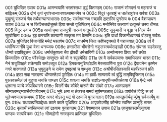 001	युधिष्ठिर उवाच
001a	आमन्त्रयामि भरतांस्तथा वृद्धं पितामहम्
001c	राजानं सोमदत्तं च महाराजं च बाह्लिकम्
002a	द्रोणं कृपं नृपांश्चान्यानश्वत्थामानमेव च
002c	विदुरं धृतराष्ट्रं च धार्तराष्ट्रांश्च सर्वशः
003a	युयुत्सुं सञ्जयं चैव तथैवान्यान्सभासदः
003c	सर्वानामन्त्र्य गच्छामि द्रष्टास्मि पुनरेत्य वः
004	वैशम्पायन उवाच
004a	न च किञ्चित्तदोचुस्ते ह्रिया सन्तो युधिष्ठिरम्
004c	मनोभिरेव कल्याणं दध्युस्ते तस्य धीमतः
005	विदुर उवाच
005a	आर्या पृथा राजपुत्री नारण्यं गन्तुमर्हति
005c	सुकुमारी च वृद्धा च नित्यं चैव सुखोचिता
006a	इह वत्स्यति कल्याणी सत्कृता मम वेश्मनि
006c	इति पार्था विजानीध्वमगदं वोऽस्तु सर्वशः
007a	युधिष्ठिर विजानीहि ममेदं भरतर्षभ
007c	नाधर्मेण जितः कश्चिद्व्यथते वै पराजयात्
008a	त्वं वै धर्मान्विजानीषे युधां वेत्ता धनञ्जयः
008c	हन्तारीणां भीमसेनो नकुलस्त्वर्थसङ्ग्रही
009a	संयन्ता सहदेवस्तु धौम्यो ब्रह्मविदुत्तमः
009c	धर्मार्थकुशला चैव द्रौपदी धर्मचारिणी
010a	अन्योन्यस्य प्रियाः सर्वे तथैव प्रियवादिनः
010c	परैरभेद्याः सन्तुष्टाः को वो न स्पृहयेदिह
011a	एष वै सर्वकल्याणः समाधिस्तव भारत
011c	नैनं शत्रुर्विषहते शक्रेणापि समोऽच्युत
012a	हिमवत्यनुशिष्टोऽसि मेरुसावर्णिना पुरा
012c	द्वैपायनेन कृष्णेन नगरे वारणावते
013a	भृगुतुङ्गे च रामेण दृषद्वत्यां च शम्भुना
013c	अश्रौषीरसितस्यापि महर्षेरञ्जनं प्रति
014a	द्रष्टा सदा नारदस्य धौम्यस्तेऽयं पुरोहितः
014c	मा हार्षीः साम्पराये त्वं बुद्धिं तामृषिपूजिताम्
015a	पुरूरवसमैलं त्वं बुद्ध्या जयसि पाण्डव
015c	शक्त्या जयसि राज्ञोऽन्यानृषीन्धर्मोपसेवया
016a	ऐन्द्रे जये धृतमना याम्ये कोपविधारणे
016c	विसर्गे चैव कौबेरे वारुणे चैव संयमे
017a	आत्मप्रदानं सौम्यत्वमद्भ्यश्चैवोपजीवनम्
017c	भूमेः क्षमा च तेजश्च समग्रं सूर्यमण्डलात्
018a	वायोर्बलं विद्धि स त्वं भूतेभ्यश्चात्मसम्भवम्
018c	अगदं वोऽस्तु भद्रं वो द्रक्ष्यामि पुनरागतान्
019a	आपद्धर्मार्थकृच्छ्रेषु सर्वकार्येषु वा पुनः
019c	यथावत्प्रतिपद्येथाः काले काले युधिष्ठिर
020a	आपृष्टोऽसीह कौन्तेय स्वस्ति प्राप्नुहि भारत
020c	कृतार्थं स्वस्तिमन्तं त्वां द्रक्ष्यामः पुनरागतम्
021	वैशम्पायन उवाच
021a	एवमुक्तस्तथेत्युक्त्वा पाण्डवः सत्यविक्रमः
021c	भीष्मद्रोणौ नमस्कृत्य प्रातिष्ठत युधिष्ठिरः
